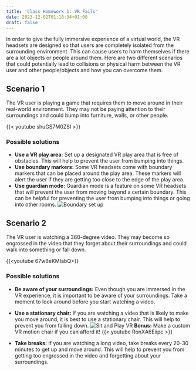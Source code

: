 ```yaml
---
title: 'Class Homework 1: VR Fails'
date: 2023-12-02T01:18:34+01:00
draft: false
---
```


In order to give the fully immersive experience of a virtual world, the VR headsets are designed so that users are completely isolated from the surrounding environment. This can cause users to harm themselves if there are a lot objects or people around them. Here are two different scenarios that could potentially lead to collisions or physical harm between the VR user and other people/objects and how you can overcome them.

## Scenario 1 
The VR user is playing a game that requires them to move around in their real-world environment. They may not be paying attention to their surroundings and could bump into furniture, walls, or other people.

{{< youtube shuGS7M0ZSI >}}

[comment]: <Add some images or videos here> 

### Possible solutions
- **Use a VR play area:** Set up a designated VR play area that is free of obstacles. This will help to prevent the user from bumping into things.
- **Use boundary markers:** Some VR headsets come with boundary markers that can be placed around the play area. These markers will alert the user if they are getting too close to the edge of the play area.
- **Use guardian mode:** Guardian mode is a feature on some VR headsets that will prevent the user from moving beyond a certain boundary. This can be helpful for preventing the user from bumping into things or going into other rooms.
![Boundary set up](/images/classhomework1/OculusV34_2.webp "Oculus' Boundary setup")

## Scenario 2 
The VR user is watching a 360-degree video. They may become so engrossed in the video that they forget about their surroundings and could walk into something or fall down.

{{<youtube 67w8eKMIabQ>}}
### Possible solutions
- **Be aware of your surroundings:** Even though you are immersed in the VR experience, it is important to be aware of your surroundings. Take a moment to look around before you start watching a video.
- **Use a stationary chair:** If you are watching a video that is likely to make you move around, it is best to use a stationary chair. This will help to prevent you from falling down. 
![Sit and Play VR](/images/classhomework1/sitting_playing_vr.avif)
**Bonus:** Make a custom VR motion chair if you can afford it!
{{< youtube RonXA6Eiipc >}}

- **Take breaks:** If you are watching a long video, take breaks every 20-30 minutes to get up and move around. This will help to prevent you from getting too engrossed in the video and forgetting about your surroundings.